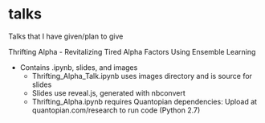 # talks
Talks that I have given/plan to give

Thrifting Alpha - Revitalizing Tired Alpha Factors Using Ensemble Learning
  - Contains .ipynb, slides, and images
    - Thrifting_Alpha_Talk.ipynb uses images directory and is source for slides
    - Slides use reveal.js, generated with nbconvert
    - Thrifting_Alpha.ipynb requires Quantopian dependencies: Upload at quantopian.com/research to run code (Python 2.7)
